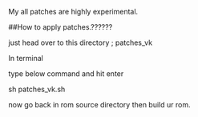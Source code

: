 My all patches are highly experimental.

##How to apply patches.??????

just head over to this directory ; patches_vk

In terminal 

type below command and hit enter 

sh patches_vk.sh

now go back in rom source directory then build ur rom.

